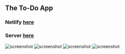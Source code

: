 ## The To-Do App

### Netlify [here](https://frosty-payne-35d952.netlify.app/)

### Server [here](https://github.com/denysMoon/to-do-server)

<p align="left">
  <img src="https://lh3.googleusercontent.com/hk1hFiKY05ymvlVPV2JR13CxImcvqCfvr_1oMTRd33LcL1FMxavMoOliOBbix_oeKyKplqTbqQ4WzsvRSnJcHd3hLY1IKKNMD0EiEpu-VhECR733fqgby28Zr67TGUEBtTIWZMDpE7im5FnRBmnxibTpctj0cgEw8AV188lhqDnvvRAaMfc-P2aYEelSr1JqQtzWUWimO-ELmnV4Vfngvz46evmzYxF15K7RuQNCAQpJ2fqmySsUHlT26StS2Y3CBUu7eGUhglQUWGVYuYihQhzjbEoUs9uc6Gj-T1KDZpvy4Jdd0fxMJp6EMMGHx4Wz2ZBA_mDOrCcBT72cy2leBtES8p_yFTfZnTn4TE42OpbQYh_CyzNHiBCEVk1oPjRzu762pCgk3afNnKcdgwn6Vp5TtTnPRbBcpTrNqFKEncr5-K29OogxSdtGrTkyodKJ99Atm3PyqQWXSqWkGwDYa-97EYeL4JUGDKu1TPy88zvmPbiF9uAZUJSYjpeovYrMLShpV_JJHkG7KDDmGQVr5Hgk5zfNFCrbNQpxNYWg1Ldm1g-q26s8n7cH9F2Im9ucPtYNyiT2VVjCKA_6riLSlPrcudfzpCdFg_sMicgDR8DnKwGjldx0NV600tJgtVnzH62ig7oDNbPoxKl_t8sseNJtzpMfSXA5lPPRSdJKS-EMDOYrDCvK3KVoAJtACytLBkXQ-7OFwaObwM9jmC2sL7-s=w972-h423-no?authuser=0" alt="screenshot"/>
  <img src="https://lh3.googleusercontent.com/HeQKVbycK-8XEBgHYrbr_uJfZIIvzhSi_boZOt-b6bzalTbhubzBP2UGSmKTbx55GxubHv2PzlUO8PagvgseFpEW5OuBKx_ngaKokNW6Y84pv_OhOq4hpGvuHc7v1L1EiBgf0eEvnIyifa2rU4vKSCLqIkCRL1etv1RPtMcHNt-GGFJv00XYBXecjJd1gZBwyi_u6P6OsI7LxyxJKhBhn2USI8O36ztp6GQg-i7u4O9ZET049ST85qszzc-CB0AT9Pg-57jcaPQuHALc0uSGTD4GhBTE5ELcNl1XNu5TxQOy0-MPlmLp-PZlh2y1iKjTSFuoKS489GMLau9NEX8HtFghOAQgwoI43CCtxhZnIlI94L4nZ1M8nfFKFDzhWFxymMuKcaxo2ZS0TWPVcMiKHoS1R1WqSa_dyu-CDiK-Y2DKh9TG038o6Qf9HVp6q-CptakiZUB42plIep2fT-_zZ00Ef6CcBxEyRmiacKSLBJkK-fDFS3u1kbCdJTKUzmmqnKB4LI_0Vv5VEInw-lJptm-q3xO8z1Cd12bQ4pPlLvvvb6IxxfeYF43eNX9_0xzKR37fPBFA0TDwb_v_zu4a52Pe2rhLr4lfh9GdQ9tCKmMMLySnRCrL_zQM2HPDZR1HwgHDLsa0tVqkhQyEtB-sHUn2yvmo-w5G4bgy1N_MO0Ry8pnjEFOQ4LeulFEv078tmn_N-gbROQo378A6dHtSjsga=w735-h310-no?authuser=0" alt="screenshot"/>
  <img src="https://lh3.googleusercontent.com/BJ5d6uiiO8Hlsd_0K11LH-gQMkES1aBNlrJgAH2TbDk8pGspaYgXAGe1595ia6o5s4Mp52BwabPg2Ypx5KPnQwAKu6NtWRNuUH_hstBgotoe1vH3E6viO_DBIi8tytC-VvE8QhkgICx7wG_LVPdGBt4udu-y38QS0bmN8lU4LDtR8s2__RhzLw1xGwkotMXMTzpBp7pa9hz-uElHqkW2vjXMWIAnxHnHp8CMC0WsjycoN6mpM6rrNpBTtZNWXKdxMlXHk4iBU7-HkLGnokYStQq1EOr0n47WqwJbHK8Rykxrsy8QaZePsyUH3bc895G-poUJs7l8-AI9SWstIAUOgyuo6hKwaj7JaeiQrrtpWjgqGm-Yk_r0JhIPWwMaX-PemJIpubjyFOE6CD-tzcxEp-dk2YQ7Iz94DeaBAm-6BFAhQ51QuC_bEmtGGzGg2BaNWwXKAxoAzJ1-JhLz86mktioykC4R2KsUMjbY92jqZjOhPoJjto4TFF8XJapDUKhpZnKy2ZyGgipVPmz7tvyZ0-vGUG4l7umTTz5IPEy2Ne6thjNcpbCrSdNrWyYYXmaRYfSATBFB-daG1KF50zCmyjl-on_zzynX5aMqP137Ri_gg0VatXLy2RxdvJ4h4c9LKjQvTuyarnpkX5S2yoOubOeSV6FJNxsk63PSN0wazUNEMzS10QQSkrFgXr-HdQOABajHzkcz7aUAKEJFB45b62pe=w732-h537-no?authuser=0" alt="screenshot"/>
    <img src="https://lh3.googleusercontent.com/QnLxHOHbGFiXlWG-RISiFIlkj9u83o3qHtJ6EF_euXyJXM988EVbNOHNpXmi5mT3g5IsEgDVECR6_Zth-sSjc38US-0RF2JOMHHGJAI9NHYFffbMoh1XE7Ax8Rk-lWpZHImxnKqa-LC6eqQ_ujrwENs0lUl6Wu84sjKSHqhGtaenlN7nnBuqWmWGIgncULoyDL9mx4oYMGGk70UYyPIyrQencrLsg6Fm4lazZFLYaxrY9PA6sn-DFnwXq9frDAETK0t7lbhJUzf2roSI4NsU1xM4XPHe5ZNh1VZdOI0-JqWxb2x-turu5LJ8E6B4zv_mgHC-OnEWU4DBnN1S6wjxHTQbDOUZUJG0HyvOubqujvyhpF5vhVqGZ7Z7U_ikyZM3-fv0psLYaSN2-Zzv8a38s74VqFSbnGdUA3kAgeo65hVtRBChtcQ9pYaP4Kpit-VoNR9zgYT8r_5mVMvWSEWO5GVQPDYVS9QVLvYS03iVxiBgxO_q_fwxgdDwCzB4_XoSa7iwpmGCkskqLNOhl0v3nleRj-Q7UgMQMfv165IcIQoH6RXpUe7_gpJRbc1hDLrEOQHQfxrct1dcg4upuPIP16C9Dw5QoQD2VjhdjzOKGJv7WLcltLnwEV6bPpbEKekop_fQE9qCzZndSMkbJyNKcX2UlU5oJ9NCeW1WkYjdmm6oC-f120RDyheRWr3mpyUkMnHVGSYqK3BEuz5B-WSpnhar=w737-h249-no?authuser=0" alt="screenshot"/>
</p>
